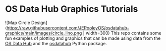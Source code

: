 # OS Data Hub Graphics Tutorials
![Map Circle Design](https://raw.githubusercontent.com/JEPooleyOS/osdatahub-graphics/main/images/circle_lino.png | width=300)
This repo contains some fun examples of plotting and graphics that can be made 
using data from the [OS Data Hub](https://osdatahub.os.uk/) and the 
[osdatahub](https://pypi.org/project/osdatahub) Python package.